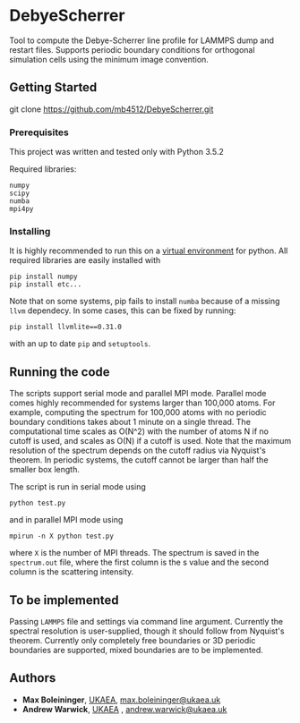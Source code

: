 # DebyeScherrer

Tool to compute the Debye-Scherrer line profile for LAMMPS dump and restart files. Supports periodic boundary conditions for orthogonal simulation cells using the minimum image convention. 

## Getting Started

git clone https://github.com/mb4512/DebyeScherrer.git

### Prerequisites

This project was written and tested only with Python 3.5.2

Required libraries:
```
numpy
scipy
numba
mpi4py
```

### Installing

It is highly recommended to run this on a [virtual environment](https://docs.python.org/3/tutorial/venv.html) for python. All required libraries are easily installed with 
```
pip install numpy
pip install etc...
```

Note that on some systems, pip fails to install `numba` because of a missing `llvm` dependecy. In some cases, this can be fixed by running:
```
pip install llvmlite==0.31.0
```
with an up to date `pip` and `setuptools`.


## Running the code 

The scripts support serial mode and parallel MPI mode. Parallel mode comes highly recommended for systems larger than 100,000 atoms. For example, computing the spectrum for 100,000 atoms with no periodic boundary conditions takes about 1 minute on a single thread. The computational time scales as O(N^2) with the number of atoms N if no cutoff is used, and scales as O(N) if a cutoff is used. Note that the maximum resolution of the spectrum depends on the cutoff radius via Nyquist's theorem. In periodic systems, the cutoff cannot be larger than half the smaller box length.

The script is run in serial mode using
```
python test.py
```

and in parallel MPI mode using
```
mpirun -n X python test.py
```

where `X` is the number of MPI threads. The spectrum is saved in the `spectrum.out` file, where the first column is the s value and the second column is the scattering intensity.

## To be implemented

Passing `LAMMPS` file and settings via command line argument. Currently the spectral resolution is user-supplied, though it should follow from Nyquist's theorem. Currently only completely free boundaries or 3D periodic boundaries are supported, mixed boundaries are to be implemented.

## Authors

* **Max Boleininger**, [UKAEA](http://www.ccfe.ac.uk/), max.boleininger@ukaea.uk
* **Andrew Warwick**, [UKAEA](http://www.ccfe.ac.uk/) , andrew.warwick@ukaea.uk

